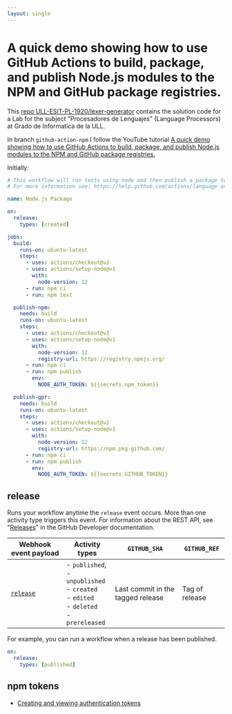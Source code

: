 ```yaml
---
layout: single
---
```


# A quick demo showing how to use GitHub Actions to build, package, and publish Node.js modules to the NPM and GitHub package registries.

This [repo ULL-ESIT-PL-1920/lexer-generator](https://github.com/ULL-ESIT-PL-1920/lexer-generator) contains the solution code for
a Lab for the subject "Procesadores de Lenguajes" (Language Processors)
at Grado de Informatica de la ULL. 

In branch `github-action-npm` I follow the YouTube tutorial
[A quick demo showing how to use GitHub Actions to build, package, and publish Node.js modules to the NPM and GitHub package registries.](https://www.youtube.com/watch?v=9O2sLm1Boxc)

Initially:

```yml
# This workflow will run tests using node and then publish a package to GitHub Packages when a release is created
# For more information see: https://help.github.com/actions/language-and-framework-guides/publishing-nodejs-packages

name: Node.js Package

on:
  release:
    types: [created]

jobs:
  build:
    runs-on: ubuntu-latest
    steps:
      - uses: actions/checkout@v2
      - uses: actions/setup-node@v1
        with:
          node-version: 12
      - run: npm ci
      - run: npm test

  publish-npm:
    needs: build
    runs-on: ubuntu-latest
    steps:
      - uses: actions/checkout@v2
      - uses: actions/setup-node@v1
        with:
          node-version: 12
          registry-url: https://registry.npmjs.org/
      - run: npm ci
      - run: npm publish
        env:
          NODE_AUTH_TOKEN: ${{secrets.npm_token}}

  publish-gpr:
    needs: build
    runs-on: ubuntu-latest
    steps:
      - uses: actions/checkout@v2
      - uses: actions/setup-node@v1
        with:
          node-version: 12
          registry-url: https://npm.pkg.github.com/
      - run: npm ci
      - run: npm publish
        env:
          NODE_AUTH_TOKEN: ${{secrets.GITHUB_TOKEN}}
```

## release

Runs your workflow anytime the `release` event occurs. More than one activity type triggers this event. For information about the REST API, see "[Releases](https://developer.github.com/v3/repos/releases/)" in the GitHub Developer documentation.

<table>
<thead>
<tr>
<th>Webhook event payload</th>
<th>Activity types</th>
<th><code>GITHUB_SHA</code></th>
<th><code>GITHUB_REF</code></th>
</tr>
</thead>
<tbody>
<tr>
<td><a href="https://developer.github.com/v3/activity/events/types/#releaseevent"><code>release</code></a></td>
<td>- <code>published</code>, 
<br>
- <code>unpublished</code> 
<br>
- <code>created</code> 
<br>
- <code>edited</code> 
<br>
- <code>deleted</code> 
<br>
- <code>prereleased</code></td>
<td>Last commit in the tagged release</td>
<td>Tag of release</td>
</tr>
</tbody>
</table>

For example, you can run a workflow when a release has been published.

```yml
on:
  release:
    types: [published]
```

## npm tokens

* [Creating and viewing authentication tokens](https://docs.npmjs.com/creating-and-viewing-authentication-tokens)